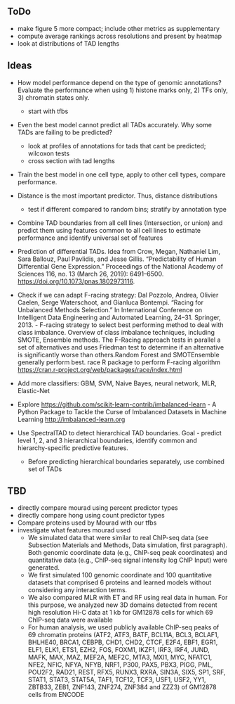 ## ToDo
- make figure 5 more compact; include other metrics as supplementary
- compute average rankings across resolutions and present by heatmap
- look at distributions of TAD lengths

## Ideas

- How model performance depend on the type of genomic annotations? Evaluate the performance when using 1) histone marks only, 2) TFs only, 3) chromatin states only.
    - start with tfbs

- Even the best model cannot predict all TADs accurately. Why some TADs are failing to be predicted?
    - look at profiles of annotations for tads that cant be predicted; wilcoxon tests
    - cross section with tad lengths

- Train the best model in one cell type, apply to other cell types, compare performance.

- Distance is the most important predictor. Thus, distance distributions
    - test if different compared to random bins; stratify by annotation type

- Combine TAD boundaries from all cell lines (Intersection, or union) and predict them using features common to all cell lines to estimate performance and identify universal set of features

- Prediction of differential TADs. Idea from Crow, Megan, Nathaniel Lim, Sara Ballouz, Paul Pavlidis, and Jesse Gillis. “Predictability of Human Differential Gene Expression.” Proceedings of the National Academy of Sciences 116, no. 13 (March 26, 2019): 6491–6500. https://doi.org/10.1073/pnas.1802973116.

- Check if we can adapt F-racing strategy: Dal Pozzolo, Andrea, Olivier Caelen, Serge Waterschoot, and Gianluca Bontempi. “Racing for Unbalanced Methods Selection.” In International Conference on Intelligent Data Engineering and Automated Learning, 24–31. Springer, 2013. - F-racing strategy to select best performing method to deal with class imbalance. Overview of class imbalance techniques, including SMOTE, Ensemble methods. The F-Racing approach tests in parallel a set of alternatives and uses Friedman test to determine if an alternative is significantly worse than others.Random Forest and SMOTEnsemble generally perform best. race R package to perform F-racing algorithm https://cran.r-project.org/web/packages/race/index.html

- Add more classifiers: GBM, SVM, Naive Bayes, neural network, MLR, Elastic-Net 

- Explore https://github.com/scikit-learn-contrib/imbalanced-learn - A Python Package to Tackle the Curse of Imbalanced Datasets in Machine Learning http://imbalanced-learn.org

- Use SpectralTAD to detect hierarchical TAD boundaries. Goal - predict level 1, 2, and 3 hierarchical boundaries, identify common and hierarchy-specific predictive features. 
    - Before predicting hierarchical boundaries separately, use combined set of TADs



## TBD 

- directly compare mourad using percent predictor types
- directly compare hong using count predictor types
- Compare proteins used by Mourad with our tfbs 
- investigate what features mourad used
   * We simulated data that were similar to real ChIP-seq data (see Subsection Materials and
     Methods, Data simulation, first paragraph). Both genomic coordinate data (e.g., ChIP-seq peak
     coordinates) and quantitative data (e.g., ChIP-seq signal intensity log ChIP
     Input) were generated.
   * We first simulated 100 genomic coordinate and 100 quantitative datasets
     that comprised 6 proteins and learned models without considering any interaction terms.
   * We also compared MLR with ET and RF using real data in human. For this purpose, we analyzed new 3D domains detected from           recent high resolution Hi-C data at 1 kb for GM12878 cells for which 69 ChIP-seq data were available
   * For human analysis, we used publicly available ChIP-seq peaks of 69 chromatin proteins (ATF2, ATF3, BATF, BCL11A, BCL3,            BCLAF1, BHLHE40,       BRCA1, CEBPB, CHD1, CHD2, CTCF, E2F4, EBF1, EGR1, ELF1, ELK1, ETS1, EZH2, FOS, FOXM1, IKZF1, IRF3,          IRF4, JUND, MAFK, MAX, MAZ, MEF2A,          MEF2C, MTA3, MXI1, MYC, NFATC1, NFE2, NFIC, NFYA, NFYB, NRF1, P300, PAX5, PBX3,        PIGG, PML, POU2F2, RAD21, REST, RFX5, RUNX3, RXRA, SIN3A,      SIX5, SP1, SRF, STAT1, STAT3, STAT5A, TAF1, TCF12, TCF3, USF1,      USF2, YY1, ZBTB33, ZEB1, ZNF143, ZNF274, ZNF384 and ZZZ3) of GM12878 cells      from ENCODE 

 